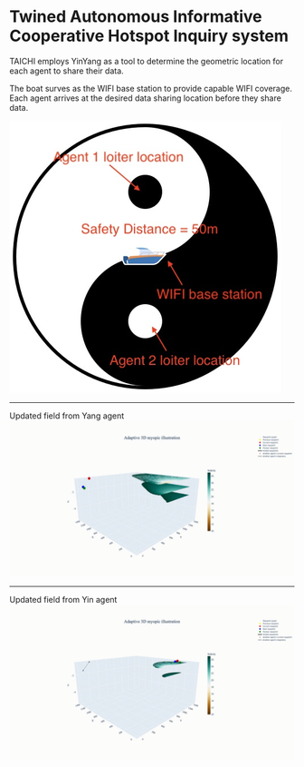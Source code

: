 # Twined Autonomous Informative Cooperative Hotspot Inquiry system

TAICHI employs YinYang as a tool to determine the geometric location for each agent to share their data.

The boat surves as the WIFI base station to provide capable WIFI coverage. Each agent arrives at the desired data sharing location before they share data.


![YINYANG](/fig/yinyang.jpg)

---
Updated field from Yang agent
![Yang](/fig/A1/mean/jpg/Yang.gif)

---
Updated field from Yin agent
![Yin](/fig/A2/mean/jpg/Yin.gif)
